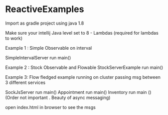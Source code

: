 # ReactiveExamples

Import as gradle project using java 1.8

Make sure your intellij Java level set to 8 - Lambdas (required for lambdas to work)

Example 1 : Simple Observable on interval

SimpleIntervalServer run main()

Example 2 : Stock Observable and Flowable
StockServerExample run main()

Example 3: Flow fledged example running on cluster passing msg between 3 different services

SockJsServer run main()
Appointment run main()
Inventory run main ()
(Order not important . Beauty of async messaging)

open index.html in browser to see the msgs